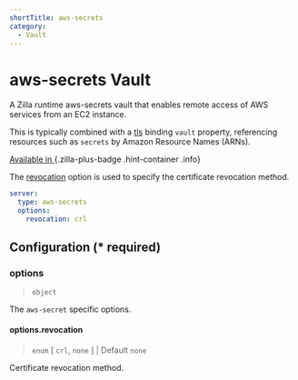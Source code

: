 ```yaml
---
shortTitle: aws-secrets
category:
  - Vault
---
```


# aws-secrets Vault

A Zilla runtime aws-secrets vault that enables remote access of AWS services from an EC2 instance.

This is typically combined with a [tls](../bindings/tls/README.md) binding `vault` property, referencing resources such as `secrets` by Amazon Resource Names (ARNs).

[Available in <ZillaPlus/>](https://www.aklivity.io/products/zilla-plus)
{.zilla-plus-badge .hint-container .info}

The [revocation](#options-revocation) option is used to specify the certificate revocation method.

```yaml {2}
server:
  type: aws-secrets
  options:
    revocation: crl
```

## Configuration (\* required)

### options

> `object`

The `aws-secret` specific options.

#### options.revocation

> `enum` [ `crl`, `none` ] | Default `none`

Certificate revocation method.
